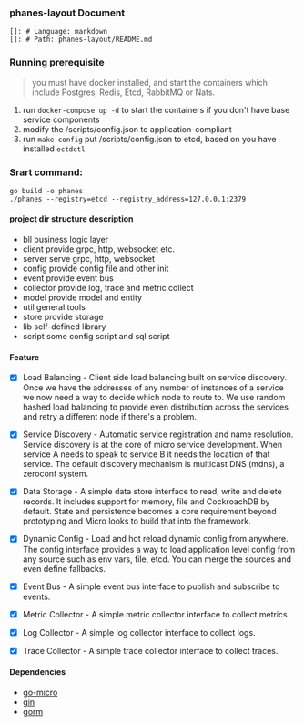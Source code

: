 ### phanes-layout Document
    
    []: # Language: markdown
    []: # Path: phanes-layout/README.md

### Running prerequisite
> you must have docker installed, and start the containers which include Postgres, Redis, Etcd, RabbitMQ or Nats.
1. run `docker-compose up -d` to start the containers if you don't have base service components
2. modify the /scripts/config.json to application-compliant
3. run `make config` put /scripts/config.json to etcd, based on you have installed `ectdctl`

### Srart command:
```shell
go build -o phanes 
./phanes --registry=etcd --registry_address=127.0.0.1:2379
```

#### project dir structure description
- bll business logic layer
- client provide grpc, http, websocket etc.
- server serve grpc, http, websocket
- config provide config file and other init
- event provide event bus
- collector provide log, trace and metric collect
- model provide model and entity
- util general tools
- store provide storage
- lib self-defined library
- script some config script and sql script


#### Feature
- [x]  Load Balancing - Client side load balancing built on service discovery. Once we have the addresses of any number of instances of a service we now need a way to decide which node to route to. We use random hashed load balancing to provide even distribution across the services and retry a different node if there's a problem.

- [x] Service Discovery - Automatic service registration and name resolution. Service discovery is at the core of micro service development. When service A needs to speak to service B it needs the location of that service. The default discovery mechanism is multicast DNS (mdns), a zeroconf system.

- [x] Data Storage - A simple data store interface to read, write and delete records. It includes support for memory, file and CockroachDB by default. State and persistence becomes a core requirement beyond prototyping and Micro looks to build that into the framework.

- [x] Dynamic Config - Load and hot reload dynamic config from anywhere. The config interface provides a way to load application level config from any source such as env vars, file, etcd. You can merge the sources and even define fallbacks.

- [x] Event Bus - A simple event bus interface to publish and subscribe to events. 

- [x] Metric Collector - A simple metric collector interface to collect metrics.

- [x] Log Collector - A simple log collector interface to collect logs.

- [x] Trace Collector - A simple trace collector interface to collect traces.

#### Dependencies
- [go-micro](https://github.com/asim/go-micro)
- [gin](https://github.com/gin-gonic/gin)
- [gorm](https://github.com/go-gorm/gorm)

